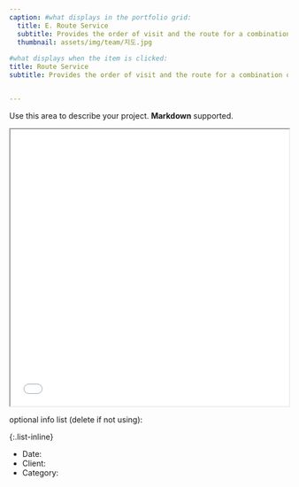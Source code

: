 ```yaml
---
caption: #what displays in the portfolio grid:
  title: E. Route Service
  subtitle: Provides the order of visit and the route for a combination of tourist sites.
  thumbnail: assets/img/team/지도.jpg
  
#what displays when the item is clicked:
title: Route Service
subtitle: Provides the order of visit and the route for a combination of tourist sites.


---
```

Use this area to describe your project. **Markdown** supported.

<iframe src="/assets/exampleRoute3.html" width="100%" height="500px"></iframe>

optional info list (delete if not using):

{:.list-inline} 
- Date: 
- Client: 
- Category: 
